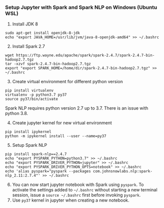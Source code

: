 ### Setup Jupyter with Spark and Spark NLP on Windows (Ubuntu WSL)

1. Install JDK 8
  ```
  sudo apt-get install openjdk-8-jdk
  echo "export JAVA_HOME=/usr/lib/jvm/java-8-openjdk-amd64" >> ~/.bashrc
  ```
2. Install Spark 2.7
  ```
  wget https://ftp.wayne.edu/apache/spark/spark-2.4.7/spark-2.4.7-bin-hadoop2.7.tgz
  tar -xzvf spark-2.4.7-bin-hadoop2.7.tgz
  export "export SPARK_HOME=/home/dir/spark-2.4.7-bin-hadoop2.7.tgz" >> ~/.bashrc
  ```
3. Create virtual environment for different python version
  ```
  pip install virtualenv
  virtualenv -p python3.7 py37
  source py37/bin/activate
  ```
  Spark NLP requires python version 2.7 up to 3.7.
  There is an issue with python 3.8.
  
4. Create jupyter kernel for new virtual environment
  ```
  pip install ipykernel
  python -m ipykernel install --user --name=py37
  ```
5. Setup Spark NLP
  ```
  pip install spark-nlp==2.4.7
  echo "export PYSPARK_PYTHON=python3.7" >> ~/.bashrc
  echo "export PYSPARK_DRIVER_PYTHON=jupyter" >> ~/.bashrc
  echo "export PYSPARK_DRIVER_PYTHON_OPTS=notebook" >> ~/.bashrc
  echo 'alias pyspark="pyspark --packages com.johnsnowlabs.nlp:spark-nlp_2.11:2.7.4"' >> ~/.bashrc
  ```
6. You can now start jupyter notebook with Spark using `pyspark`. To activate the settings added to `~/.bashrc` without starting a new terminal session, issue a `source ~/.bashrc` first before invoking `pyspark`. 
7. Use `py37` kernel in jupyter when creating a new notebook.
